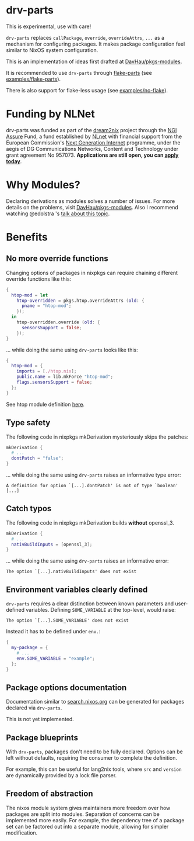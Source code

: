 # drv-parts

This is experimental, use with care!

`drv-parts` replaces `callPackage`, `override`, `overrideAttrs`, `...` as a mechanism for configuring packages.
It makes package configuration feel similar to NixOS system configuration.

This is an implementation of ideas first drafted at [DavHau/pkgs-modules](https://github.com/DavHau/pkgs-modules).

It is recommended to use `drv-parts` through [flake-parts](https://flake.parts) (see [examples/flake-parts](/examples/flake-parts)).

There is also support for flake-less usage (see [examples/no-flake](/examples/no-flake)).

# Funding by NLNet

drv-parts was funded as part of the [dream2nix](https://github.com/nix-community/dream2nix) project through the [NGI Assure](https://nlnet.nl/assure) Fund, a fund established by [NLnet](https://nlnet.nl/) with financial support from the European Commission's [Next Generation Internet](https://ngi.eu/) programme, under the aegis of DG Communications Networks, Content and Technology under grant agreement No 957073. **Applications are still open, you can [apply today](https://nlnet.nl/propose)**.

# Why Modules?

Declaring derivations as modules solves a number of issues.
For more details on the problems, visit [DavHau/pkgs-modules](https://github.com/DavHau/pkgs-modules).
Also I recommend watching @edolstra 's [talk about this topic](https://www.youtube.com/watch?v=dTd499Y31ig).

# Benefits

## No more override functions

Changing options of packages in nixpkgs can require chaining different override functions like this:

```nix
{
  htop-mod = let
    htop-overridden = pkgs.htop.overrideAttrs (old: {
      pname = "htop-mod";
    });
  in
    htop-overridden.override (old: {
      sensorsSupport = false;
    });
}
```

... while doing the same using `drv-parts` looks like this:

```nix
{
  htop-mod = {
    imports = [./htop.nix];
    public.name = lib.mkForce "htop-mod";
    flags.sensorsSupport = false;
  };
}
```

See htop module definition [here](/examples/flake-parts/htop/htop.nix).

## Type safety

The following code in nixpkgs mkDerivation mysteriously skips the patches:

```nix
mkDerivation {
  # ...
  dontPatch = "false";
}
```

... while doing the same using `drv-parts` raises an informative type error:

```
A definition for option `[...].dontPatch' is not of type `boolean' [...]
```

## Catch typos

The following code in nixpkgs mkDerivation builds **without** openssl_3.

```nix
mkDerivation {
  # ...
  nativBuildInputs = [openssl_3];
}
```

... while doing the same using `drv-parts` raises an informative error:

```
The option `[...].nativBuildInputs' does not exist
```

## Environment variables clearly defined

`drv-parts` requires a clear distinction between known parameters and user-defined variables.
Defining `SOME_VARIABLE` at the top-level, would raise:

```
The option `[...].SOME_VARIABLE' does not exist
```

Instead it has to be defined under `env.`:

```nix
{
  my-package = {
    # ...
    env.SOME_VARIABLE = "example";
  };
}
```

## Package options documentation

Documentation similar to [search.nixos.org](https://search.nixos.org) can be generated for packages declared via `drv-parts`.

This is not yet implemented.

## Package blueprints

With `drv-parts`, packages don't need to be fully declared. Options can be left without defaults, requiring the consumer to complete the definition.

For example, this can be useful for lang2nix tools, where `src` and `version` are dynamically provided by a lock file parser.

## Freedom of abstraction

The nixos module system gives maintainers more freedom over how packages are split into modules. Separation of concerns can be implemented more easily.
For example, the dependency tree of a package set can be factored out into a separate module, allowing for simpler modification.
